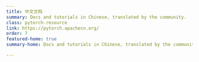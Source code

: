 ```yaml
---
title: 中文文档
summary: Docs and tutorials in Chinese, translated by the community.
class: pytorch-resource
link: https://pytorch.apachecn.org/
order: 7
featured-home: true
summary-home: Docs and tutorials in Chinese, translated by the community.

---
```

